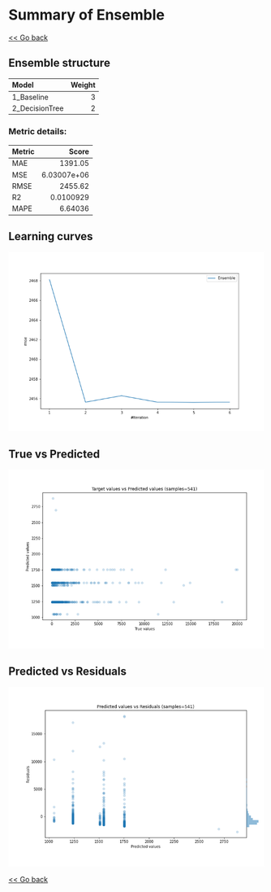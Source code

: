 # Summary of Ensemble

[<< Go back](../README.md)


## Ensemble structure
| Model          |   Weight |
|:---------------|---------:|
| 1_Baseline     |        3 |
| 2_DecisionTree |        2 |

### Metric details:
| Metric   |          Score |
|:---------|---------------:|
| MAE      | 1391.05        |
| MSE      |    6.03007e+06 |
| RMSE     | 2455.62        |
| R2       |    0.0100929   |
| MAPE     |    6.64036     |



## Learning curves
![Learning curves](learning_curves.png)
## True vs Predicted

![True vs Predicted](true_vs_predicted.png)


## Predicted vs Residuals

![Predicted vs Residuals](predicted_vs_residuals.png)



[<< Go back](../README.md)
